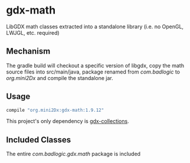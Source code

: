 gdx-math
======================
LibGDX math classes extracted into a standalone library (i.e. no OpenGL, LWJGL, etc. required)

Mechanism
----------------------

The gradle build will checkout a specific version of libgdx, copy the math source files into src/main/java, package renamed from _com.badlogic_ to _org.mini2Dx_ and compile the standalone jar.

Usage
----------------------

```gradle
compile "org.mini2Dx:gdx-math:1.9.12"
```

This project's only dependency is [gdx-collections](https://github.com/mini2Dx/gdx-collections).

Included Classes
----------------------

The entire _com.badlogic.gdx.math_ package is included
